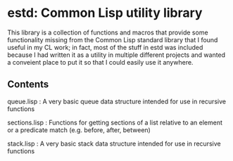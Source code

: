 # estd: Common Lisp utility library

This library is a collection of functions and macros that provide some
functionality missing from the Common Lisp standard library that I found useful
in my CL work; in fact, most of the stuff in estd was included because I had
written it as a utility in multiple different projects and wanted a conveient
place to put it so that I could easily use it anywhere.

Contents
---
queue.lisp
: A very basic queue data structure intended for use in recursive functions

sections.lisp
: Functions for getting sections of a list relative to an element or a
  predicate match (e.g. before, after, between)

stack.lisp
: A very basic stack data structure intended for use in recursive functions

